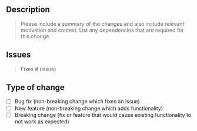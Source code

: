 ## Description

> Please include a summary of the changes and also include relevant motivation and context. List any dependencies that are required for this change.

## Issues

> Fixes # (issue)

## Type of change

- [ ] Bug fix (non-breaking change which fixes an issue)
- [ ] New feature (non-breaking change which adds functionality)
- [ ] Breaking change (fix or feature that would cause existing functionality to not work as expected)
